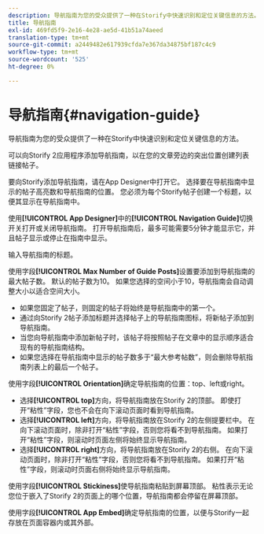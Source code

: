 ```yaml
---
description: 导航指南为您的受众提供了一种在Storify中快速识别和定位关键信息的方法。
title: 导航指南
exl-id: 469fd5f9-2e16-4e28-ae5d-41b51a74aeed
translation-type: tm+mt
source-git-commit: a2449482e617939cfda7e367da34875bf187c4c9
workflow-type: tm+mt
source-wordcount: '525'
ht-degree: 0%

---
```


# 导航指南{#navigation-guide}

导航指南为您的受众提供了一种在Storify中快速识别和定位关键信息的方法。

可以向Storify 2应用程序添加导航指南，以在您的文章旁边的突出位置创建列表链接帖子。

要向Storify添加导航指南，请在App Designer中打开它。 选择要在导航指南中显示的帖子高亮数和导航指南的位置。 您必须为每个Storify帖子创建一个标题，以便其显示在导航指南中。

使用&#x200B;**[!UICONTROL App Designer]**&#x200B;中的&#x200B;**[!UICONTROL Navigation Guide]**&#x200B;切换开关打开或关闭导航指南。 打开导航指南后，最多可能需要5分钟才能显示它，并且帖子显示或停止在指南中显示。

输入导航指南的标题。

使用字段&#x200B;**[!UICONTROL Max Number of Guide Posts]**&#x200B;设置要添加到导航指南的最大帖子数。 默认的帖子数为10。 如果您选择的空间小于10，导航指南会自动调整大小以适合空间大小。

* 如果您固定了帖子，则固定的帖子将始终是导航指南中的第一个。
* 通过向Storify 2帖子添加标题并选择帖子上的导航指南图标，将新帖子添加到导航指南。
* 当您向导航指南中添加新帖子时，该帖子将按照帖子在文章中的显示顺序适合现有的导航指南结构。
* 如果您选择在导航指南中显示的帖子数多于“最大参考帖数”，则会删除导航指南列表上的最后一个帖子。

使用字段&#x200B;**[!UICONTROL Orientation]**&#x200B;确定导航指南的位置：top、left或right。

* 选择&#x200B;**[!UICONTROL top]**&#x200B;方向，将导航指南放在Storify 2的顶部。 即使打开“粘性”字段，您也不会在向下滚动页面时看到导航指南。
* 选择&#x200B;**[!UICONTROL left]**&#x200B;方向，将导航指南放在Storify 2的左侧提要栏中。 在向下滚动页面时，除非打开“粘性”字段，否则您将看不到导航指南。 如果打开“粘性”字段，则滚动时页面左侧将始终显示导航指南。
* 选择&#x200B;**[!UICONTROL right]**&#x200B;方向，将导航指南放在Storify 2的右侧。 在向下滚动页面时，除非打开“粘性”字段，否则您将看不到导航指南。 如果打开“粘性”字段，则滚动时页面右侧将始终显示导航指南。

使用字段&#x200B;**[!UICONTROL Stickiness]**&#x200B;使导航指南粘贴到屏幕顶部。 粘性表示无论您位于嵌入了Storify 2的页面上的哪个位置，导航指南都会停留在屏幕顶部。

使用字段&#x200B;**[!UICONTROL App Embed]**&#x200B;确定导航指南的位置，以便与Storify一起存放在页面容器内或其外部。
